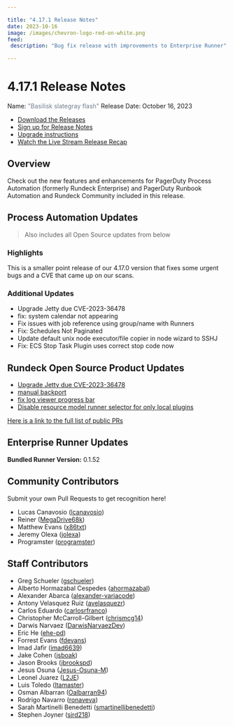 ```yaml
---

title: "4.17.1 Release Notes"
date: 2023-10-16
image: /images/chevron-logo-red-on-white.png
feed:
 description: "Bug fix release with improvements to Enterprise Runner"

---
```


# 4.17.1 Release Notes

Name: <span style="color: slategray"><span class="glyphicon glyphicon-flash"></span> "Basilisk slategray flash"</span>
Release Date: October 16, 2023

- [Download the Releases](https://download.rundeck.com/)
- [Sign up for Release Notes](https://www.rundeck.com/release-notes-signup)
- [Upgrade instructions](/upgrading/)
- [Watch the Live Stream Release Recap](https://www.youtube.com/watch?v=OiS2a962pAE)

<YouTube id="OiS2a962pAE"/>

## Overview

Check out the new features and enhancements for PagerDuty Process Automation (formerly Rundeck Enterprise) and PagerDuty Runbook Automation and Rundeck Community included in this release.

## Process Automation Updates

> Also includes all Open Source updates from below

### Highlights

 This is a smaller point release of our 4.17.0 version that fixes some urgent bugs and a CVE that came up on our scans.

### Additional Updates

* Upgrade Jetty due CVE-2023-36478
* fix: system calendar not appearing
* Fix issues with job reference using group/name with Runners
* Fix: Schedules Not Paginated
* Update default unix node executor/file copier in node wizard to SSHJ
* Fix: ECS Stop Task Plugin uses correct stop code now

## Rundeck Open Source Product Updates

* [Upgrade Jetty due CVE-2023-36478](https://github.com/rundeck/rundeck/pull/8614)
* [manual backport](https://github.com/rundeck/rundeck/pull/8596)
* [fix log viewer progress bar](https://github.com/rundeck/rundeck/pull/8589)
* [Disable resource model runner selector for only local plugins](https://github.com/rundeck/rundeck/pull/8560)

[Here is a link to the full list of public PRs](https://github.com/rundeck/rundeck/pulls?q=is%3Apr+milestone%3A4.17.1+is%3Aclosed)

## Enterprise Runner Updates

**Bundled Runner Version:** 0.1.52

## Community Contributors

Submit your own Pull Requests to get recognition here!
* Lucas Canavosio ([lcanavosio](https://github.com/lcanavosio))
* Reiner ([MegaDrive68k](https://github.com/MegaDrive68k))
* Matthew Evans ([x86txt](https://github.com/x86txt))
* Jeremy Olexa ([jolexa](https://github.com/jolexa))
* Programster ([programster](https://github.com/programster))


## Staff Contributors

* Greg Schueler ([gschueler](https://github.com/gschueler))
* Alberto Hormazabal Cespedes ([ahormazabal](https://github.com/ahormazabal))
* Alexander Abarca ([alexander-variacode](https://github.com/alexander-variacode))
* Antony Velasquez Ruiz ([avelasquezr](https://github.com/avelasquezr))
* Carlos Eduardo ([carlosrfranco](https://github.com/carlosrfranco))
* Christopher McCarroll-Gilbert ([chrismcg14](https://github.com/chrismcg14))
* Darwis Narvaez ([DarwisNarvaezDev](https://github.com/DarwisNarvaezDev))
* Eric He ([ehe-pd](https://github.com/ehe-pd))
* Forrest Evans ([fdevans](https://github.com/fdevans))
* Imad Jafir ([imad6639](https://github.com/imad6639))
* Jake Cohen ([jsboak](https://github.com/jsboak))
* Jason Brooks ([jbrookspd](https://github.com/jbrookspd))
* Jesus Osuna ([Jesus-Osuna-M](https://github.com/Jesus-Osuna-M))
* Leonel Juarez ([L2JE](https://github.com/L2JE))
* Luis Toledo ([ltamaster](https://github.com/ltamaster))
* Osman Albarran ([Oalbarran94](https://github.com/Oalbarran94))
* Rodrigo Navarro ([ronaveva](https://github.com/ronaveva))
* Sarah Martinelli Benedetti ([smartinellibenedetti](https://github.com/smartinellibenedetti))
* Stephen Joyner ([sjrd218](https://github.com/sjrd218))
